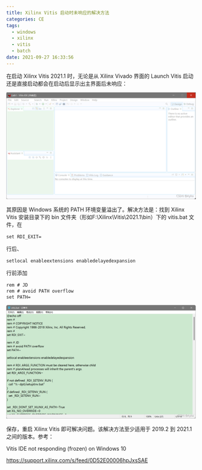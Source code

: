 ```yaml
---
title: Xilinx Vitis 启动时未响应的解决方法
categories: CE
tags:
  - windows
  - xilinx
  - vitis
  - batch
date: 2021-09-27 16:33:56
---
```


在启动 Xilinx Vitis 2021.1 时，无论是从 Xilinx Vivado 界面的 Launch Vitis 启动还是直接启动都会在启动后显示出主界面后未响应：

![img](2021-09/20210927162854886.png)

其原因是 Windows 系统的 PATH 环境变量溢出了。解决方法是：找到 Xilinx Vitis 安装目录下的 bin 文件夹（形如F:\Xilinx\Vitis\2021.1\bin）下的 vitis.bat 文件，在

```
set RDI_EXIT=
```

行后、

```
setlocal enableextensions enabledelayedexpansion
```

行前添加

```
rem # JD
rem # avoid PATH overflow
set PATH=
```

![img](2021-09/20210927163345887.png)

保存，重启 Xilinx Vitis 即可解决问题。该解决方法至少适用于 2019.2 到 2021.1 之间的版本。参考：

Vitis IDE not responding (frozen) on Windows 10

https://support.xilinx.com/s/feed/0D52E00006hpJxsSAE
